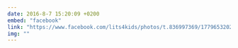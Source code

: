 ```yaml
---
date: 2016-8-7 15:20:09 +0200
embed: "facebook"
link: "https://www.facebook.com/lits4kids/photos/t.836997369/1779653202271017/?type=3&theater"
img: ""
---
```

